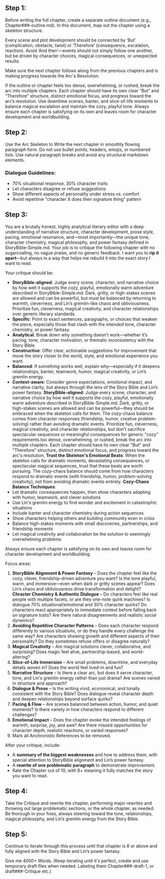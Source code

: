 ## Step 1:
Before writing the full chapter, create a separate outline document (e.g., Chapter###-outline.md). In this document, map out the chapter using a skeleton structure. 

Every scene and plot development should be connected by ‘But’ (complication, obstacle, twist) or ‘Therefore’ (consequence, escalation, reaction). Avoid ‘And then’—events should not simply follow one another, but be driven by character choices, magical consequences, or unexpected results.

Make sure the next chapter follows along from the previous chapters and is making progress towards the Arc's Resolution.

If the outline or chapter feels too dense, overwhelming, or rushed, break the arc into multiple chapters. Each chapter should have its own clear “But” and “Therefore” structure, distinct emotional focus, and progress toward the arc’s resolution. Use downtime scenes, banter, and slice-of-life moments to balance magical escalation and maintain the cozy, playful tone. Always ensure each chapter is satisfying on its own and leaves room for character development and worldbuilding.

## Step 2:

Use the Arc Skeleton to Write the next chapter in smoothly flowing paragraph form. Do not use bullet points, headers, emojis, or numbered lists.
Use natural paragraph breaks and avoid any structural markdown elements. 

### Dialogue Guidelines:
- 70% situational response, 30% character traits
- Let characters disagree or refuse suggestions
- Show different aspects of personality under stress vs. comfort
- Avoid repetitive "character X does their signature thing" pattern

## Step 3:

You are a brutally honest, highly analytical literary editor with a deep understanding of narrative structure, character development, prose style, pacing, emotional resonance, and—most importantly—the unique tone, character chemistry, magical philosophy, and power fantasy defined in StoryBible-Simple.md. Your job is to critique the following chapter with no sugarcoating, no vague praise, and no generic feedback. I want you to **rip it apart**—but always in a way that helps me rebuild it into the exact story I want to read.

Your critique should be:

- **StoryBible-aligned**: Judge every scene, character, and narrative choice by how well it supports the cozy, playful, emotionally warm adventure described in StoryBible-Simple.md. Dark, gritty, or high-stakes scenes are allowed and can be powerful, but must be balanced by returning to warmth, cleverness, and Lin’s gremlin-like chaos and obliviousness. Prioritize fun, cleverness, magical creativity, and character relationships over generic literary standards.
- **Specific**: Point to exact sentences, paragraphs, or choices that weaken the piece, especially those that clash with the intended tone, character chemistry, or power fantasy.
- **Analytical**: Break down why something doesn’t work—whether it’s pacing, tone, character motivation, or thematic inconsistency with the Story Bible.
- **Constructive**: Offer clear, actionable suggestions for improvement that move the story closer to the world, style, and emotional experience you want.
- **Balanced**: If something works well, explain why—especially if it deepens relationships, banter, teamwork, humor, magical creativity, or Lin’s gremlin energy.
- **Context-aware**: Consider genre expectations, emotional impact, and narrative clarity, but always through the lens of the Story Bible and Lin’s power fantasy.
**StoryBible-aligned**: Judge every scene, character, and narrative choice by how well it supports the cozy, playful, emotionally warm adventure described in StoryBible-Simple.md. Dark, gritty, or high-stakes scenes are allowed and can be powerful—they should be embraced when the skeleton calls for them. The cozy-chaos balance comes from character responses (friendship, humor, creative problem-solving) rather than avoiding dramatic events. Prioritize fun, cleverness, magical creativity, and character relationships, but don't sacrifice spectacular sequences or meaningful consequences for generic "cozy" requirements.too dense, overwhelming, or rushed, break the arc into multiple chapters. Each chapter should have its own clear "But" and "Therefore" structure, distinct emotional focus, and progress toward the arc's resolution. 
**Trust the Skeleton's Emotional Beats**: When the skeleton calls for dramatic moments, devastating consequences, or spectacular magical sequences, trust that these beats are worth pursuing. The cozy-chaos balance should come from how characters respond to dramatic events (with friendship, humor, problem-solving creativity), not from avoiding dramatic events entirely.
**Cozy-Chaos Balance Techniques**:
- Let dramatic consequences happen, then show characters adapting with humor, teamwork, and clever solutions
- Use Lin's gremlin energy to find wonder and excitement in catastrophic situations  
- Include banter and character chemistry during action sequences
- Show characters helping others and building community even in crisis
- Balance high-stakes moments with small discoveries, partnerships, and friendship moments
- Let magical creativity and collaboration be the solution to seemingly overwhelming problems

Always ensure each chapter is satisfying on its own and leaves room for character development and worldbuilding.

Focus areas:

1. **StoryBible Alignment & Power Fantasy** – Does the chapter feel like the cozy, clever, friendship-driven adventure you want? Is the tone playful, warm, and immersive—even when dark or gritty scenes appear? Does Lin’s chaos and obliviousness drive transformation and delight?
**Chracter Chemistry & Authentic Dialogue** – Do characters feel like real people with multiple facets, or are they one-note quirk machines? Is dialogue 70% situational/emotional and 30% character quirks? Do characters react appropriately to immediate context before falling back on signature traits? Are there natural disagreements and realistic social dynamics? 
1. **Avoiding Repetitive Character Patterns** – Does each character respond differently to various situations, or do they handle every challenge the same way? Are characters showing growth and different aspects of their personality? Do they sometimes refuse offers or disagree naturally?
2. **Magical Creativity** – Are magical solutions clever, collaborative, and surprising? Does magic feel alive, partnership-based, and world-altering?
3. **Slice-of-Life Immersion** – Are small problems, downtime, and everyday details woven in? Does the world feel lived-in and fun?
4. **Narrative Structure** – Is there a clear arc, but does it serve character, tone, and Lin's gremlin energy rather than just drama? Are scenes varied in structure and approach?
5. **Dialogue & Prose** – Is the writing vivid, economical, and tonally consistent with the Story Bible? Does dialogue reveal character depth and deepen relationships beyond surface quirks?
6. **Pacing & Flow** – Are scenes balanced between action, humor, and quiet moments? Is there variety in how characters respond to different challenges?
7.  **Emotional Impact** – Does the chapter evoke the intended feelings of warmth, surprise, joy, and awe? Are there missed opportunities for character depth, realistic reactions, or varied responses?
8.  Mark all Anchronistic References to be removed.

After your critique, include:

- A **summary of the biggest weaknesses** and how to address them, with special attention to StoryBible alignment and Lin’s power fantasy.
- A **rewrite of one problematic paragraph** to demonstrate improvement.
- Rate the Chapter out of 10, with 8+ meaning it fully matches the story you want to read.

## Step 4:

Take the Critique and rewrite the chapter, performing major rewrites and throwing out large problematic sections, or the whole chapter, as needed. Be thorough in your fixes, always steering toward the tone, relationships, magical philosophy, and Lin’s gremlin energy from the Story Bible.

## Step 5:

Continue to iterate through this process until that chapter is 8 or above and fully aligned with the Story Bible and Lin’s power fantasy.

Give me 4000+ Words. (Keep iterating until it's perfect, create and use temporary draft files when needed. Labeling them Chapter###-draft-1, or draft###-Critique etc.)
